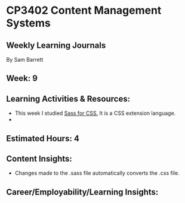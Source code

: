 # CP3402 Content Management Systems
## Weekly Learning Journals

By Sam Barrett

## Week: 9

## Learning Activities & Resources:
- This week I studied [Sass for CSS.](https://sass-lang.com/) It is a CSS extension language.
- 

## Estimated Hours: 4

## Content Insights:
- Changes made to the .sass file automatically converts the .css file.

## Career/Employability/Learning Insights: